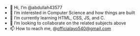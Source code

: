 - 👋 Hi, I’m @abdullah43577
- 👀 I’m interested in Computer Science and how things are built 
- 🌱 I’m currently learning HTML, CSS, JS, and C.
- 💞️ I’m looking to collaborate on the related subjects above 
- 📫 How to reach me, @officialayo540@gmail.com

<!---
abdullah43577/abdullah43577 is a ✨ special ✨ repository because its `README.md` (this file) appears on your GitHub profile.
You can click the Preview link to take a look at your changes.
--->
